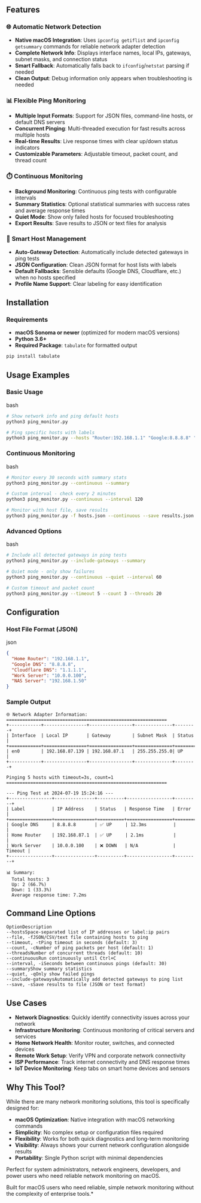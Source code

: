 ## Features

### 🌐 **Automatic Network Detection**
- **Native macOS Integration**: Uses `ipconfig getiflist` and `ipconfig getsummary` commands for reliable network adapter detection
- **Complete Network Info**: Displays interface names, local IPs, gateways, subnet masks, and connection status
- **Smart Fallback**: Automatically falls back to `ifconfig`/`netstat` parsing if needed
- **Clean Output**: Debug information only appears when troubleshooting is needed

### 📊 **Flexible Ping Monitoring**
- **Multiple Input Formats**: Support for JSON files, command-line hosts, or default DNS servers
- **Concurrent Pinging**: Multi-threaded execution for fast results across multiple hosts
- **Real-time Results**: Live response times with clear up/down status indicators
- **Customizable Parameters**: Adjustable timeout, packet count, and thread count

### ⏱️ **Continuous Monitoring**
- **Background Monitoring**: Continuous ping tests with configurable intervals
- **Summary Statistics**: Optional statistical summaries with success rates and average response times
- **Quiet Mode**: Show only failed hosts for focused troubleshooting
- **Export Results**: Save results to JSON or text files for analysis

### 🎯 **Smart Host Management**
- **Auto-Gateway Detection**: Automatically include detected gateways in ping tests
- **JSON Configuration**: Clean JSON format for host lists with labels
- **Default Fallbacks**: Sensible defaults (Google DNS, Cloudflare, etc.) when no hosts specified
- **Profile Name Support**: Clear labeling for easy identification

## Installation

### Requirements
- **macOS Sonoma or newer** (optimized for modern macOS versions)
- **Python 3.6+**
- **Required Package**: `tabulate` for formatted output

```bash
pip install tabulate
```

## Usage Examples

### Basic Usage

bash

```bash
# Show network info and ping default hosts
python3 ping_monitor.py

# Ping specific hosts with labels
python3 ping_monitor.py --hosts "Router:192.168.1.1" "Google:8.8.8.8" "Work:10.0.0.100"
```

### Continuous Monitoring

bash

```bash
# Monitor every 30 seconds with summary stats
python3 ping_monitor.py --continuous --summary

# Custom interval - check every 2 minutes
python3 ping_monitor.py --continuous --interval 120

# Monitor with host file, save results
python3 ping_monitor.py -f hosts.json --continuous --save results.json
```

### Advanced Options

bash

```bash
# Include all detected gateways in ping tests
python3 ping_monitor.py --include-gateways --summary

# Quiet mode - only show failures
python3 ping_monitor.py --continuous --quiet --interval 60

# Custom timeout and packet count
python3 ping_monitor.py --timeout 5 --count 3 --threads 20
```

## Configuration

### Host File Format (JSON)

json

```json
{
  "Home Router": "192.168.1.1",
  "Google DNS": "8.8.8.8",
  "Cloudflare DNS": "1.1.1.1",
  "Work Server": "10.0.0.100",
  "NAS Server": "192.168.1.50"
}
```

### Sample Output

```
🌐 Network Adapter Information:
============================================================
+------------+----------------+----------------+--------------+--------+
| Interface  | Local IP       | Gateway        | Subnet Mask  | Status |
+============+================+================+==============+========+
| en0        | 192.168.87.139 | 192.168.87.1   | 255.255.255.0| UP     |
+------------+----------------+----------------+--------------+--------+

Pinging 5 hosts with timeout=3s, count=1
============================================================

--- Ping Test at 2024-07-19 15:24:16 ---
+----------------+---------------+----------+-----------------+---------+
| Label          | IP Address    | Status   | Response Time   | Error   |
+================+===============+==========+=================+=========+
| Google DNS     | 8.8.8.8       | ✅ UP     | 12.3ms          |         |
| Home Router    | 192.168.87.1  | ✅ UP     | 2.1ms           |         |
| Work Server    | 10.0.0.100    | ❌ DOWN   | N/A             | Timeout |
+----------------+---------------+----------+-----------------+---------+

📊 Summary:
  Total hosts: 3
  Up: 2 (66.7%)
  Down: 1 (33.3%)
  Average response time: 7.2ms
```

## Command Line Options

```
OptionDescription
--hostsSpace-separated list of IP addresses or label:ip pairs
--file, -fJSON/CSV/text file containing hosts to ping
--timeout, -tPing timeout in seconds (default: 3)
--count, -cNumber of ping packets per host (default: 1)
--threadsNumber of concurrent threads (default: 10)
--continuousRun continuously until Ctrl+C
--interval, -iSeconds between continuous pings (default: 30)
--summaryShow summary statistics
--quiet, -qOnly show failed pings
--include-gatewaysAutomatically add detected gateways to ping list
--save, -sSave results to file (JSON or text format)
```

## Use Cases

- **Network Diagnostics**: Quickly identify connectivity issues across your network
- **Infrastructure Monitoring**: Continuous monitoring of critical servers and services
- **Home Network Health**: Monitor router, switches, and connected devices
- **Remote Work Setup**: Verify VPN and corporate network connectivity
- **ISP Performance**: Track internet connectivity and DNS response times
- **IoT Device Monitoring**: Keep tabs on smart home devices and sensors

## Why This Tool?

While there are many network monitoring solutions, this tool is specifically designed for:

- **macOS Optimization**: Native integration with macOS networking commands
- **Simplicity**: No complex setup or configuration files required
- **Flexibility**: Works for both quick diagnostics and long-term monitoring
- **Visibility**: Always shows your current network configuration alongside results
- **Portability**: Single Python script with minimal dependencies

Perfect for system administrators, network engineers, developers, and power users who need reliable network monitoring on macOS.

Built for macOS users who need reliable, simple network monitoring without the complexity of enterprise tools.*
